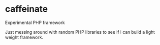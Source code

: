 # caffeinate
Experimental PHP framework

Just messing around with random PHP libraries to see if I can build a light weight framework. 
